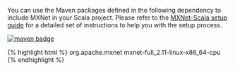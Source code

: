 You can use the Maven packages defined in the following dependency to include MXNet in your Scala
project. Please refer to the [MXNet-Scala setup guide]({{'/get_started/scala_setup'|relative_url}}) for
a detailed set of instructions to help you with the setup process.

<a href="https://mvnrepository.com/artifact/org.apache.mxnet/mxnet-full_2.11-linux-x86_64-cpu"><img
        src="https://img.shields.io/badge/org.apache.mxnet-linux cpu-green.svg"
        alt="maven badge"/></a>

{% highlight html %}
<dependency>
	<groupId>org.apache.mxnet</groupId>
	<artifactId>mxnet-full_2.11-linux-x86_64-cpu</artifactId>
</dependency>
{% endhighlight %}